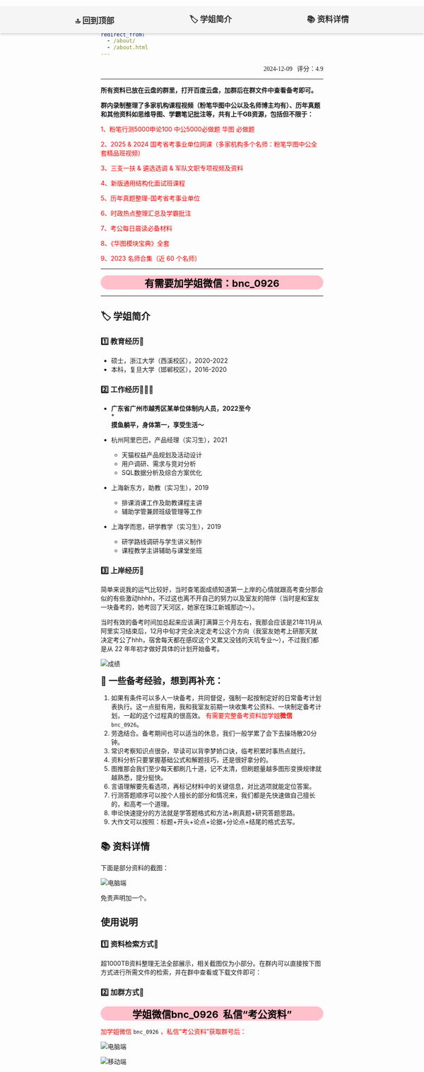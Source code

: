 ```yaml
---
permalink: /
title: "【考公资料汇总】(持续更新2028年)"
author_profile: true
redirect_from: 
  - /about/
  - /about.html
---
```


<!-- 浮动导航 -->
<div id="Home" style="
  position: fixed; 
  top: 68px; 
  left: 0; 
  background-color: #f5f5f5; 
  width: 100%; 
  padding: 0px 0; 
  box-shadow: 0 2px 5px rgba(0,0,0,0.2); 
  display: flex; 
  justify-content: space-evenly; 
  align-items: center;" id="navbar">
  
  <a href="#Home" style="
    text-decoration: none; 
    font-weight: bold;
    font-size: 18px; 
    color: #333; 
    text-align: center; 
    flex: 1; 
    padding: 2px 0;" 
    onclick="scrollWithOffset('#Home', this)">🔝 回到顶部</a>
  
  <a href="#about" style="
    text-decoration: none; 
    font-weight: bold;
    font-size: 18px; 
    color: #333; 
    text-align: center; 
    flex: 1; 
    padding: 2px 0;" 
    onclick="scrollWithOffset('#about', this)">🏷️ 学姐简介</a>
  
  <a href="#details" style="
    text-decoration: none; 
    font-weight: bold;
    font-size: 18px; 
    color: #333; 
    text-align: center; 
    flex: 1; 
    padding: 2px 0;" 
    onclick="scrollWithOffset('#details', this)">📚 资料详情</a>
</div>

<script>
  // 自定义滚动跳转并设置激活样式
  function scrollWithOffset(targetId, element) {
    // 获取目标元素
    const target = document.querySelector(targetId);
    if (target) {
      // 滚动到目标位置，顶部留出偏移量
      const offset = 100; // 偏移量
      const targetPosition = target.offsetTop - offset;
      window.scrollTo({
        top: targetPosition,
        behavior: 'smooth'
      });

      // 设置目标区域的背景高亮
      target.style.backgroundColor = '#f0f0f0'; // 高亮背景
      setTimeout(() => {
        target.style.backgroundColor = 'transparent'; // 3秒后恢复背景
      }, 3000);

      // 更新导航栏激活状态
      setActive(element);
    }
  }

  // 更新导航栏激活样式
  function setActive(element) {
    // 清除所有链接的激活状态
    const links = document.querySelectorAll('#navbar a');
    links.forEach(link => {
      link.style.color = '#333'; // 恢复默认颜色
      link.style.backgroundColor = '#f5f5f5'; // 恢复默认背景
    });

    // 设置当前链接为激活状态
    element.style.color = 'blue'; // 字体变蓝
    element.style.backgroundColor = '#ddd'; // 背景颜色加深
  }
</script>

<div id="Home" style="text-align: right; font-family: 'SimHei', 'Times New Roman', Times, serif; font-size: 14px;">
  2024-12-09&nbsp;&nbsp;&nbsp;评分：4.9
</div>

------

<b>所有资料已放在云盘的群里，打开百度云盘，加群后在群文件中查看备考即可。</b>

<b>群内录制整理了多家机构课程视频（粉笔华图中公以及名师博主均有）、历年真题和其他资料如思维导图、学霸笔记批注等，共有上千GB资源，包括但不限于：</b>

<span style="color: red;">1、粉笔行测5000申论100 中公5000必做题 华图 必做题</span>

<span style="color: red;">2、2025 & 2024 国考省考事业单位网课（多家机构多个名师：粉笔华图中公全套精品班视频）</span>

<span style="color: red;">3、三支一扶 & 遴选选调 & 军队文职专项视频及资料</span>

<span style="color: red;">4、新版通用结构化面试班课程</span>

<span style="color: red;">5、历年真题整理-国考省考事业单位</span>

<span style="color: red;">6、时政热点整理汇总及学霸批注</span>

<span style="color: red;">7、考公每日晨读必备材料</span>

<span style="color: red;">8、《华图模块宝典》全套</span>

<span style="color: red;">9、2023 名师合集（近 60 个名师）</span>

------

<div style="text-align: center; font-size: 22px; background-color: #FFC0CB; color: black; font-weight: bold; border-radius: 24px;">
有需要加学姐微信：bnc_0926
</div>

------


<!-- 🏷️ 学姐简介 -->
<div id="about">
  <h2>🏷️ 学姐简介</h2>
</div>

<h3>1️⃣ 教育经历🏫</h3>

* 硕士，浙江大学（西溪校区），2020-2022
* 本科，复旦大学（邯郸校区），2016-2020


<h3>2️⃣ 工作经历👩🏻‍💻</h3>

* <div style="font-weight: bold">广东省广州市越秀区某单位体制内人员，2022至今</div>
  * <div style="font-weight: bold">摸鱼躺平，身体第一，享受生活～</div>


* 杭州阿里巴巴，产品经理（实习生），2021
  * 天猫权益产品规划及活动设计
  * 用户调研、需求与竞对分析
  * SQL数据分析及综合方案优化

* 上海新东方，助教（实习生），2019
  * 排课消课工作及助教课程主讲
  * 辅助学管兼顾班级管理等工作

* 上海学而思，研学教学（实习生），2019
  * 研学路线调研与学生讲义制作
  * 课程教学主讲辅助与课堂坐班
 
<h3>3️⃣ 上岸经历💯</h3>

简单来说我的运气比较好，当时查笔面成绩知道第一上岸的心情就跟高考查分那会似的有些激动hhhh，不过这也离不开自己的努力以及室友的陪伴（当时是和室友一块备考的，她考回了天河区，她家在珠江新城那边～）。

当时有效的备考时间加总起来应该满打满算三个月左右，我那会应该是21年11月从阿里实习结束后，12月中旬才完全决定走考公这个方向（我室友她考上研那天就决定考公了hhh，宿舍每天都在感叹这个又累又没钱的天坑专业～），不过我们都是从 22 年年初才做好具体的计划开始备考。

![成绩](https://knowledgestorevip.github.io/GkStoreVIP.github.io/images/GkScore.png)


<div style="font-size: 20px; font-weight: bold">
📝 一些备考经验，想到再补充：
</div>

1. 如果有条件可以多人一块备考，共同督促，强制一起按制定好的日常备考计划表执行。这一点挺有用，我和我室友前期一块收集考公资料、一块制定备考计划，一起的这个过程真的很高效。    <span style = "color: red"> 有需要完整备考资料加学姐<span style = "font-weight: bold">微信</span> </span> `bnc_0926`。
2. 劳逸结合。备考期间也可以适当的休息，我们一般学累了会下去操场散20分钟。
3. 常识考察知识点很杂，早读可以背李梦娇口诀，临考积累时事热点就行。
4. 资料分析只要掌握基础公式和解题技巧，还是很好拿分的。
5. 图推那会我们至少每天都刷几十道，记不太清，但刷题量越多图形变换规律就越熟悉，提分挺快。
6. 言语理解要先看选项，再标记材料中的关键信息，对比选项就能定位答案。
7. 行测答题顺序可以按个人擅长的部分和情况来，我们都是先快速做自己擅长的，和高考一个道理。
8. 申论快速提分的方法就是学答题格式和方法+刷真题+研究答题思路。
9. 大作文可以按照：标题+开头+论点+论据+分论点+结尾的格式去写。


<!-- 📚 资料详情 -->
<div id="details">
  <h2>📚 资料详情</h2>
</div>

下面是部分资料的截图：

![电脑端](https://knowledgestorevip.github.io/GkStoreVIP.github.io/images/GkScore.png)

免责声明加一个。



<div id="instruct">
  <h2>使用说明</h2>
</div>

<h3>1️⃣ 资料检索方式🔎</h3>

超1000TB资料整理无法全部展示，相关截图仅为小部分。在群内可以直接按下图方式进行所需文件的检索，并在群中查看或下载文件即可：

<h3>2️⃣ 加群方式👥</h3>

<div style="text-align: center; font-size: 22px; background-color: #FFC0CB; color: black; font-weight: bold; border-radius: 24px;">
学姐微信bnc_0926&nbsp;&nbsp;私信“考公资料”
</div>

<span style="color: red;">加学姐微信</span>   `bnc_0926`   <span style="color: red;">，私信“考公资料”获取群号后：</span>

![电脑端](https://knowledgestorevip.github.io/GkStoreVIP.github.io/images/GkScore.png)

![移动端](https://knowledgestorevip.github.io/GkStoreVIP.github.io/images/GkScore.png)




